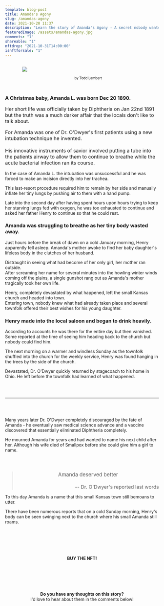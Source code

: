 ```yaml
---
template: blog-post
title: Amanda's Agony
slug: /amandas-agony
date: 2021-10-20 11:37
description: "Learn the story of Amanda's Agony - A secret nobody wants to talk about, a doctor that lost his way and a town that never recovered."
featuredImage: /assets/amandas-agony.jpg
comments: "1"
shareable: "1"
nftdrop: "2021-10-31T14:00:00"
isnftforsale: "1"
---
```


<div style="position:relative; top:0; display: flex; flex-direction:column; justify-content: center; margin-left:8%; margin-bottom:2rem; padding:1rem; font-size:.7rem; text-align:center;"><img src="/assets/amandas-agony-promo-header.jpg" /><br />by Todd Lambert</div>

<div class="megacall" style="font-size:1rem;">
<p><strong>A Christmas baby, Amanda L. was born Dec 20 1890.</strong></p>

<p>Her short life was officially taken by Diphtheria on Jan 22nd 1891 but the truth was a much darker affair that the locals don't like to talk about.</p>

<p>For Amanda was one of Dr. O'Dwyer's first patients using a new intubation technique he invented.
<br /><br />
His innovative instruments of savior involved putting a tube into the patients airway to allow them to continue to breathe while the acute bacterial infection ran its course.</p>
</div>

<p>In the case of Amanda L. the intubation was unsuccessful and he was forced to make an incision directly into her trachea.</p>

<p>This last-resort procedure required him to remain by her side and manually inflate her tiny lungs by pushing air to them with a hand pump.</p>

<p>Late into the second day after having spent hours upon hours trying to keep her starving lungs fed with oxygen, he was too exhausted to continue and asked her father Henry to continue so that he could rest.</p>

<h3> Amanda was struggling to breathe as her tiny body wasted away.</h3>

<p>Just hours before the break of dawn on a cold January morning, Henry apparently fell asleep. Amanda's mother awoke to find her baby daughter's lifeless body in the clutches of her husband.</p>

<p>Distraught in seeing what had become of her only girl, her mother ran outside.
<br />
After screaming her name for several minutes into the howling winter winds coming off the plains, a single gunshot rang out as Amanda's mother tragically took her own life.</p>

<p>Henry, completely devastated by what happened, left the small Kansas church and headed into town.
<br />
Entering town, nobody knew what had already taken place and several townfolk offered their best wishes for his young daughter.</p>

<h3> Henry made into the local saloon and began to drink heavily.</h3>

<p>According to accounts he was there for the entire day but then vanished.
<br />
Some reported at the time of seeing him heading back to the church but nobody could find him.</p>

<p>The next morning on a warmer and windless Sunday as the townfolk shuffled into the church for the weekly service, Henry was found hanging in the trees by the side of the church.</p>

<p>Devastated, Dr. O'Dwyer quickly returned by stagecoach to his home in Ohio. He left before the townfolk had learned of what happened.</p>


<br /><br />
<hr />
<br /><br />


<p>Many years later Dr. O'Dwyer completely discouraged by the fate of Amanda - he eventually saw medical science advance and a vaccine discovered that essentially eliminated Diphtheria completely.</p>


<p>He mourned Amanda for years and had wanted to name his next child after her. Although his wife died of Smallpox before she could give him a girl to name.</p>
<br /><br />
<blockquote>
<div style="text-align:center; font-size:120%">Amanda deserved better</div<br><br><br />
<div style="text-align: right; font-size:1rem">-- Dr. O'Dwyer's reported last words</div>
</blockquote>

<p>To this day Amanda is a name that this small Kansas town still bemoans to utter.</p>

<div class="megacall">There have been numerous reports that on a cold Sunday morning, Henry's body can be seen swinging next to the church where his small Amanda still roams.</div>

<br /><br />
<br /><br />

<h4 class="neonText" style="text-align: center;">BUY THE NFT!</h4>
<nft-card contractAddress="0x495f947276749ce646f68ac8c248420045cb7b5e" tokenId="14583650834310525071617320783641503123203461641321595508191183246703760244737"> </nft-card>

  
<br /><br />
<br /><br />


<p style="text-align:center;"><strong>Do you have any thoughts on this story?</strong>
<br />I'd love to hear about them in the comments below!</p>